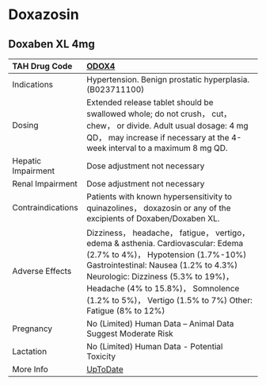 # Doxazosin

## Doxaben XL 4mg

| TAH Drug Code      | [ODOX4](https://www.tahsda.org.tw/drugs/hissearch.php?drug_code=ODOX4)                                                                                                                                                                                                                                    |
|:-------------------|:----------------------------------------------------------------------------------------------------------------------------------------------------------------------------------------------------------------------------------------------------------------------------------------------------------|
| Indications        | Hypertension. Benign prostatic hyperplasia.(B023711100)                                                                                                                                                                                                                                                   |
| Dosing             | Extended release tablet should be swallowed whole; do not crush， cut， chew， or divide. Adult usual dosage: 4 mg QD， may increase if necessary at the 4-week interval to a maximum 8 mg QD.                                                                                                            |
| Hepatic Impairment | Dose adjustment not necessary                                                                                                                                                                                                                                                                             |
| Renal Impairment   | Dose adjustment not necessary                                                                                                                                                                                                                                                                             |
| Contraindications  | Patients with known hypersensitivity to quinazolines， doxazosin or any of the excipients of Doxaben/Doxaben XL.                                                                                                                                                                                          |
| Adverse Effects    | Dizziness， headache， fatigue， vertigo， edema & asthenia. Cardiovascular: Edema (2.7% to 4%)， Hypotension (1.7%-10%) Gastrointestinal: Nausea (1.2% to 4.3%) Neurologic: Dizziness (5.3% to 19%)， Headache (4% to 15.8%)， Somnolence (1.2% to 5%)， Vertigo (1.5% to 7%) Other: Fatigue (8% to 12%) |
| Pregnancy          | No (Limited) Human Data – Animal Data Suggest Moderate Risk                                                                                                                                                                                                                                               |
| Lactation          | No (Limited) Human Data - Potential Toxicity                                                                                                                                                                                                                                                              |
| More Info          | [UpToDate](https://www.uptodate.com/contents/doxazosin-drug-information)                                                                                                                                                                                                                                  |


